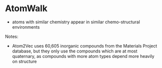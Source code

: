 # AtomWalk

- atoms with similar chemistry appear in similar chemo-structural environments

Notes:
- Atom2Vec uses 60,605 inorganic compounds from the Materials Project database, but they only use the compounds which
are at most quaternary, as compounds with more atom types depend more heavily on structure
